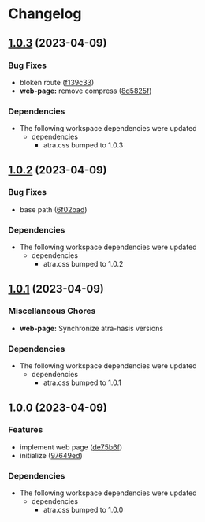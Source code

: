 # Changelog

## [1.0.3](https://github.com/re-taro/atra.css/compare/web-page-v1.0.2...web-page-v1.0.3) (2023-04-09)

### Bug Fixes

- bloken route ([f139c33](https://github.com/re-taro/atra.css/commit/f139c3309911ec4b8bd7cdd9a4834c50c0ba57ee))
- **web-page:** remove compress ([8d5825f](https://github.com/re-taro/atra.css/commit/8d5825fdf07f26cca884a49ad29f27ce19dbb95d))

### Dependencies

- The following workspace dependencies were updated
  - dependencies
    - atra.css bumped to 1.0.3

## [1.0.2](https://github.com/re-taro/atra.css/compare/web-page-v1.0.1...web-page-v1.0.2) (2023-04-09)

### Bug Fixes

- base path ([6f02bad](https://github.com/re-taro/atra.css/commit/6f02bad76bb9aa0b6444a28894c793bf07a63ac3))

### Dependencies

- The following workspace dependencies were updated
  - dependencies
    - atra.css bumped to 1.0.2

## [1.0.1](https://github.com/re-taro/atra.css/compare/web-page-v1.0.0...web-page-v1.0.1) (2023-04-09)

### Miscellaneous Chores

- **web-page:** Synchronize atra-hasis versions

### Dependencies

- The following workspace dependencies were updated
  - dependencies
    - atra.css bumped to 1.0.1

## 1.0.0 (2023-04-09)

### Features

- implement web page ([de75b6f](https://github.com/re-taro/atra.css/commit/de75b6ffacd5ee9af8bab8686470269b824050fe))
- initialize ([97649ed](https://github.com/re-taro/atra.css/commit/97649ed5ecd59963364f7b0d42c0ccbeb2888e5d))

### Dependencies

- The following workspace dependencies were updated
  - dependencies
    - atra.css bumped to 1.0.0
